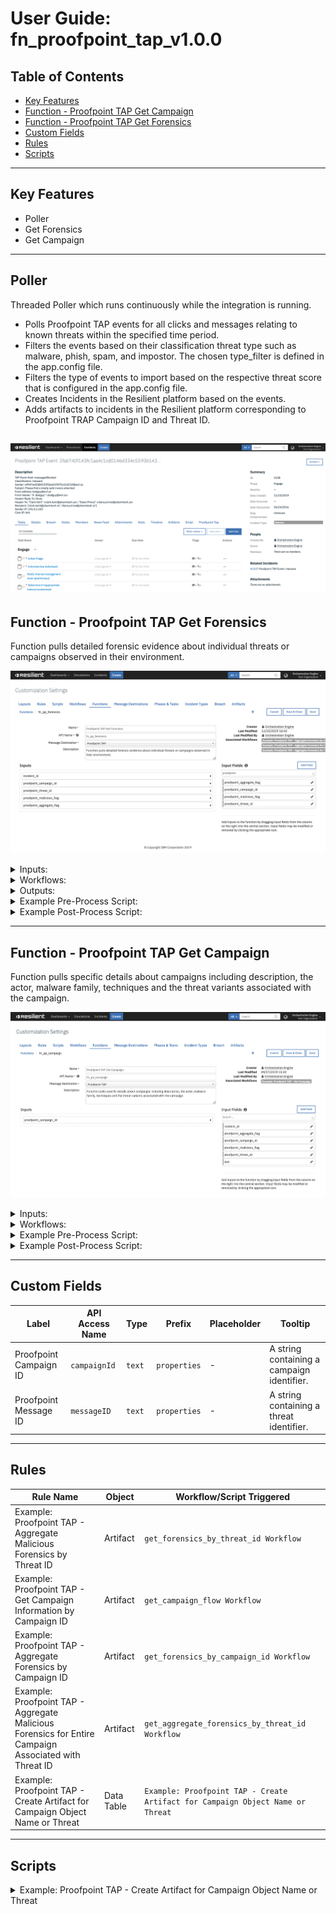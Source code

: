 <!--
  This User README.md is generated by running:
  "resilient-circuits docgen -p fn_proofpoint_tap --only-user-guide"

  It is best edited using a Text Editor with a Markdown Previewer. VS Code
  is a good example. Checkout https://guides.github.com/features/mastering-markdown/
  for tips on writing with Markdown

  If you make manual edits and run docgen again, a .bak file will be created

  Store any screenshots in the "doc/screenshots" directory and reference them like:
  ![screenshot: screenshot_1](./screenshots/screenshot_1.png)
-->

# **User Guide:** fn_proofpoint_tap_v1.0.0

## Table of Contents
- [Key Features](#key-features)
- [Function - Proofpoint TAP Get Campaign](#function---proofpoint-tap-get-campaign)
- [Function - Proofpoint TAP Get Forensics](#function---proofpoint-tap-get-forensics)
- [Custom Fields](#custom-fields)
- [Rules](#rules)
- [Scripts](#scripts)

---

## Key Features
<!--
  List the Key Features of the Integration
-->
* Poller
* Get Forensics
* Get Campaign

---

## Poller

Threaded Poller which runs continuously while the integration is running.

* Polls Proofpoint TAP events for all clicks and messages relating to known threats within the specified time period.
* Filters the events based on their classification threat type such as malware, phish, spam, and impostor. The chosen type_filter is defined in the app.config file. 
* Filters the type of events to import based on the respective threat score that is configured in the app.config file.
* Creates Incidents in the Resilient platform based on the events.
* Adds artifacts to incidents in the Resilient platform corresponding to Proofpoint TRAP Campaign ID and Threat ID.

 ![screenshot: fn-proofpoint-tap-get-forensics ](./screenshots/poller.png) 
---

## Function - Proofpoint TAP Get Forensics
Function pulls detailed forensic evidence about individual threats or campaigns observed in their environment.

 ![screenshot: fn-proofpoint-tap-get-forensics ](./screenshots/get_forensics.png)

<details><summary>Inputs:</summary>
<p>

| Name | Type | Required | Example | Tooltip |
| ---- | :--: | :------: | ------- | ------- |
| `incident_id` | `number` | Yes | `-` | Incident ID |
| `proofpoint_aggregate_flag` | `boolean` | No | `-` | A boolean value, defaulting to false. May optionally be used with the threatId parameter. It cannot be used with the campaignId parameter. If false, aggregate forensics for that specific threat identifier will be returned. If true AND if the threat has been associated with a campaign, aggregate forensics for the entire campaign are returned. Otherwise, aggregate forensics for the individual threat are returned. |
| `proofpoint_campaign_id` | `text` | No | `-` | A string containing a campaign identifier. |
| `proofpoint_malicious_flag` | `boolean` | No | `-` | Show malicious results only. |
| `proofpoint_threat_id` | `text` | No | `-` | A string containing a threat identifier. |

</p>
</details>

<details><summary>Workflows:</summary>
<p>

There are three Workflows for this function:

* Example: Proofpoint TAP - Aggregate Forensics for Threat 

Workflow imports additional forensic information based on the given threat identifier. Aggregate forensics for the given threat identifier are returned and additionally filtered to include malicious results only. Results are saved in a Note and an Attachment.

![screenshot: fn-proofpoint-tap-get-campaign ](./screenshots/Aggregate_Forensics_Threat.png)

*  Example: Proofpoint TAP - Aggregate Forensics by Campaign ID 

Workflow returns aggregate forensics for an entire campaign based on the given campaign identifier. Results are saved in a Note and an Attachment.

![screenshot: fn-proofpoint-tap-get-campaign ](./screenshots/Get_Forensics_CampaignID.png)

* Example: Proofpoint TAP - Aggregate Forensics for Campaign 

Workflow imports additional forensic information based on the given threat identifier. If the threat has been associated with a campaign, aggregate forensics for the entire campaign are returned. Otherwise aggregate forensics for the individual threat are returned. Forensics returned is additionally filtered to include malicious results only. Results are saved in a Note and an Attachment.

![screenshot: fn-proofpoint-tap-get-campaign ](./screenshots/Aggregate_Forensics_Campaign.png)

The results of all three Workflows are saved in a Note and an Attachment.
![screenshot: fn-proofpoint-tap-get-campaign ](./screenshots/forensics_note.png)

Additionally a Script is available for the Data Table to create an Artifact based on chosen row.
![screenshot: fn-proofpoint-tap-get-campaign ](./screenshots/forensics_attachment.png)

![screenshot: fn-proofpoint-tap-get-campaign ](./screenshots/sample_attachment.png)


</p>
</details>

<details><summary>Outputs:</summary>
<p>

```python
results {
    "inputs": {
        "incident_id": 2106,
        "campaign_id": None,
        "threat_id": "355e7ff321fc141e057c2ad6a593a9a264ed910065fe6c099f5cd0e097824474",
        "aggregate_flag": None,
        "malicious_flag": True
      },
      "success": True,
      "num_reports": 1
    }
```

</p>
</details>

<details><summary>Example Pre-Process Script:</summary>
<p>

```python
inputs.incident_id = incident.id
inputs.proofpoint_threat_id = artifact.value
inputs.proofpoint_malicious_flag = True
```

</p>
</details>

<details><summary>Example Post-Process Script:</summary>
<p>

```python
from java.util import Date

# results is a Dictionary and reports is a List
if results is not None:
  noteText = "<b>Proofpoint TAP - Aggregate Malicious Forensics by Threat ID Results:</b>"
  
  if results.get("success") is True:
    num_reports = results.get("num_reports", 0)
    
    noteText = u"""{}
    <br>Found {} {} with malicious forensics for artifact {}. {}""".format(
      noteText,
      num_reports,
      "report" if num_reports == 1 else "reports",
      artifact.value,
      "Results are saved in an Attachment." if num_reports > 0 else "")
  
  elif results.get("success") is False and results.get("note_err_text", None) is not None:
    noteText = u"""{} 
    <br>No Forensics found for Threat ID '{}'. 
    <br>Error: {}.""".format(noteText, artifact.value, results.get("note_err_text"))
  
  else:
    noteText = u"""{} <br>No Forensics found for Threat ID '{}'.""".format(noteText, artifact.value)
  
  incident.addNote(helper.createRichText(noteText))
```

</p>
</details>

---

## Function - Proofpoint TAP Get Campaign
Function pulls specific details about campaigns including description, the actor, malware family, techniques and the threat variants associated with the campaign. 

 ![screenshot: fn-proofpoint-tap-get-campaign ](./screenshots/get_campaign.png)

<details><summary>Inputs:</summary>
<p>

| Name | Type | Required | Example | Tooltip |
| ---- | :--: | :------: | ------- | ------- |
| `proofpoint_campaign_id` | `text` | No | `-` | A string containing a campaign identifier. |

</p>
</details>

<details><summary>Workflows:</summary>
<p>

There is one Workflow for this function:

* Example: Proofpoint TAP - Get Campaign

Workflow imports detailed information for given campaign identifier, including description, the actor, malware family, techniques and the threat variants associated with the campaign.

![screenshot: fn-proofpoint-tap-get-campaign ](./screenshots/Get_Campaign_wk.png)

The results are saved in a Note and Proofpoint TAP Campaign Object Details Data Table.
![screenshot: fn-proofpoint-tap-get-campaign ](./screenshots/campaign_note.png)

Additionally a Script is available for the Data Table to create an Artifact based on chosen row.
![screenshot: fn-proofpoint-tap-get-campaign ](./screenshots/campaign_datatable.png)

</p>
</details>

<details><summary>Example Pre-Process Script:</summary>
<p>

```python
inputs.proofpoint_campaign_id = artifact.value
```

</p>
</details>

<details><summary>Example Post-Process Script:</summary>
<p>

```python
from java.util import Date

def add_row_to_campaign_object_dt(object_type, object_id, object_name=None, threat=None, type_of_threat=None, subtype_of_threat=None, threat_time=None):
  object_dt = incident.addRow("proofpoint_tap_campaign_object_dt")
  object_dt.proofpoint_tap_object_timestamp = Date()
  object_dt.proofpoint_tap_campaign_id = artifact.value
  object_dt.proofpoint_tap_object_type = object_type
  object_dt.proofpoint_tap_object_id = object_id
  object_dt.proofpoint_tap_object_name = object_name
  object_dt.proofpoint_tap_object_threat = threat
  object_dt.proofpoint_tap_object_type_of_threat = type_of_threat
  object_dt.proofpoint_tap_object_subtype_of_threat = subtype_of_threat
  object_dt.proofpoint_tap_object_threat_time = threat_time
  
########################
# Mainline starts here #
########################

# results and results.data are both a Dictionary
if results is not None:
  noteText = "<b>Proofpoint TAP - Get Campaign Information by Campaign ID:</b>"
  
  if results.get("success") is True and results.get("data", None) is not None:
    data = results.get("data")
    campaign_name = data.get("name", None)
    campaign_description = data.get("description", None)
    campaign_start_date = data.get("startDate", None)
    
    noteText = u"""{}<br>Campaign was found:
    <br>- Campaign ID '{}'
    <br>- Name '{}'
    <br>- Description '{}'
    <br>- Campaign's first threat variants were first observed on '{}'
    <br>Campaign objects are saved in the Proofpoint TAP Campaign Object Details Data Table.""".format(noteText, artifact.value, campaign_name, campaign_description, campaign_start_date)
    
    campaign_members_list = data.get("campaignMembers", None)
    map(lambda member: add_row_to_campaign_object_dt("CampaignMembers", member.get("id"), threat=member.get("threat"), \
      type_of_threat=member.get("type"), subtype_of_threat=member.get("subType"), threat_time=member.get("threatTime")), campaign_members_list)
    
    families_list = data.get("families", [])
    map(lambda family: add_row_to_campaign_object_dt("CampaignFamily", family.get("id"), family.get("name")), families_list)
    
    actors_list = data.get("actors", [])
    map(lambda actor: add_row_to_campaign_object_dt("Actor", actor.get("id"), object_name=actor.get("name")), actors_list)
    
    malware_list = data.get("malware", [])
    map(lambda malware: add_row_to_campaign_object_dt("Malware", malware.get("id"), object_name=malware.get("name")), malware_list)
    
    techniques_list = data.get("techniques", [])
    map(lambda technique: add_row_to_campaign_object_dt("Technique", technique.get("id"), object_name=technique.get("name")), techniques_list)

  elif results.get("success") is False and results.get("note_err_text", None) is not None:
    noteText = u"""{} 
    <br>No Campaign information found for campaign ID '{}'. 
    <br>Error: {}.""".format(noteText, artifact.value, results.get("note_err_text"))
  else:
    noteText = u"""{} <br>No Campaign information found for campaign ID '{}'.""".format(noteText, artifact.value)
  
  incident.addNote(helper.createRichText(noteText))
```

</p>
</details>

---

## Custom Fields
| Label | API Access Name | Type | Prefix | Placeholder | Tooltip |
| ----- | --------------- | ---- | ------ | ----------- | ------- |
| Proofpoint Campaign ID | `campaignId` | `text` | `properties` | - | A string containing a campaign identifier. |
| Proofpoint Message ID | `messageID` | `text` | `properties` | - | A string containing a threat identifier. |

---


## Rules
| Rule Name | Object | Workflow/Script Triggered |
| --------- | ------ | ------------------ |
| Example: Proofpoint TAP - Aggregate Malicious Forensics by Threat ID | Artifact | `get_forensics_by_threat_id Workflow` |
| Example: Proofpoint TAP - Get Campaign Information by Campaign ID | Artifact | `get_campaign_flow Workflow` |
| Example: Proofpoint TAP - Aggregate Forensics by Campaign ID | Artifact | `get_forensics_by_campaign_id Workflow` |
| Example: Proofpoint TAP - Aggregate Malicious Forensics for Entire Campaign Associated with Threat ID | Artifact | `get_aggregate_forensics_by_threat_id Workflow` |
| Example: Proofpoint TAP - Create Artifact for Campaign Object Name or Threat | Data Table | `Example: Proofpoint TAP - Create Artifact for Campaign Object Name or Threat` |

---

## Scripts

<details><summary>Example: Proofpoint TAP - Create Artifact for Campaign Object Name or Threat</summary>
<p>

```python
# Script creates an Artifact for Proofpoint TAP Campaign Object Name or Threat based on the selected datatable row.
# Artifact description
artifact_description = u"""Created by Proofpoint TAP Get Campaign results for Campaign ID '{}', Type of Campaign Object '{}', Object ID '{}'""".format(
  row.proofpoint_tap_campaign_id,
  row.proofpoint_tap_object_type,
  row.proofpoint_tap_object_id)

# Artifact type
artifact_type = "String"

# Artifact value
object_name = row.proofpoint_tap_object_name
object_threat = row.proofpoint_tap_object_threat
if object_name is not None:
  artifact_value = object_name 
else: 
  artifact_value = object_threat

# Create an Artifact
if artifact_value:
  incident.addArtifact(artifact_type, artifact_value, artifact_description)
```

</p>
</details>

<!--
## Inform Resilient Users
  Use this section to optionally provide additional information so that Resilient playbook 
  designer can get the maximum benefit of your integration.
-->